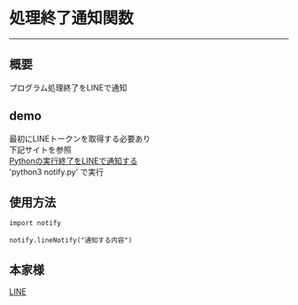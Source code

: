 # 処理終了通知関数  
______
## 概要  
プログラム処理終了をLINEで通知

## demo  
最初にLINEトークンを取得する必要あり  
下記サイトを参照  
[Pythonの実行終了をLINEで通知する](https://qiita.com/aoyahashizume/items/13848b013daa18f6461b)  
'python3 notify.py' で実行

## 使用方法  
```
import notify
```  
```
notify.lineNotify("通知する内容")
```  

## 本家様
[LINE](https://notify-bot.line.me/doc/ja/)

